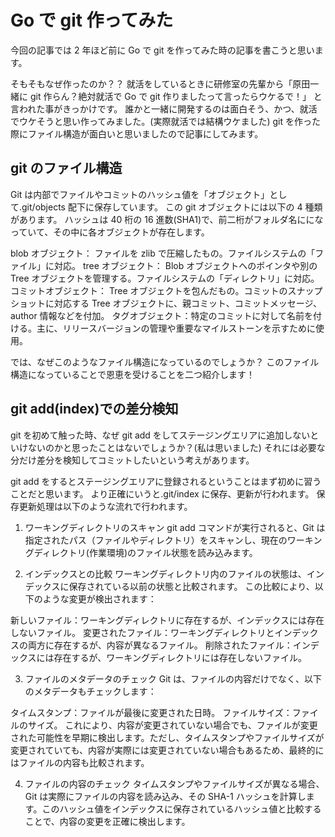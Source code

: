 # Go で git 作ってみた

今回の記事では 2 年ほど前に Go で git を作ってみた時の記事を書こうと思います。

そもそもなぜ作ったのか？？
就活をしているときに研修室の先輩から「原田一緒に git 作らん？絶対就活で Go で git 作りましたって言ったらウケるで！」
と言われた事がきっかけです。
誰かと一緒に開発するのは面白そう、かつ、就活でウケそうと思い作ってみました。(実際就活では結構ウケました)
git を作った際にファイル構造が面白いと思いましたので記事にしてみます。

## git のファイル構造

Git は内部でファイルやコミットのハッシュ値を「オブジェクト」として.git/objects 配下に保存しています。
この git オブジェクトには以下の 4 種類があります。
ハッシュは 40 桁の 16 進数(SHA1)で、前二桁がフォルダ名にになっていて、その中に各オブジェクトが存在します。

blob オブジェクト： ファイルを zlib で圧縮したもの。ファイルシステムの「ファイル」に対応。
tree オブジェクト： Blob オブジェクトへのポインタや別の Tree オブジェクトを管理する。ファイルシステムの「ディレクトリ」に対応。
コミットオブジェクト： Tree オブジェクトを包んだもの。コミットのスナップショットに対応する Tree オブジェクトに、親コミット、コミットメッセージ、author 情報などを付加。
タグオブジェクト：特定のコミットに対して名前を付ける。主に、リリースバージョンの管理や重要なマイルストーンを示すために使用。

では、なぜこのようなファイル構造になっているのでしょうか？
このファイル構造になっていることで恩恵を受けることを二つ紹介します！

## git add(index)での差分検知

git を初めて触った時、なぜ git add をしてステージングエリアに追加しないといけないのかと思ったことはないでしょうか？(私は思いました)
それには必要な分だけ差分を検知してコミットしたいという考えがあります。

git add をするとステージングエリアに登録されるということはまず初めに習うことだと思います。
より正確にいうと.git/index に保存、更新が行われます。
保存更新処理は以下のような流れで行われます。

1. ワーキングディレクトリのスキャン
   git add コマンドが実行されると、Git は指定されたパス（ファイルやディレクトリ）をスキャンし、現在のワーキングディレクトリ(作業環境)のファイル状態を読み込みます。

2. インデックスとの比較
   ワーキングディレクトリ内のファイルの状態は、インデックスに保存されている以前の状態と比較されます。
   この比較により、以下のような変更が検出されます：

新しいファイル：ワーキングディレクトリに存在するが、インデックスには存在しないファイル。
変更されたファイル：ワーキングディレクトリとインデックスの両方に存在するが、内容が異なるファイル。
削除されたファイル：インデックスには存在するが、ワーキングディレクトリには存在しないファイル。

3. ファイルのメタデータのチェック
   Git は、ファイルの内容だけでなく、以下のメタデータもチェックします：

タイムスタンプ：ファイルが最後に変更された日時。
ファイルサイズ：ファイルのサイズ。
これにより、内容が変更されていない場合でも、ファイルが変更された可能性を早期に検出します。ただし、タイムスタンプやファイルサイズが変更されていても、内容が実際には変更されていない場合もあるため、最終的にはファイルの内容も比較されます。

4. ファイルの内容のチェック
   タイムスタンプやファイルサイズが異なる場合、Git は実際にファイルの内容を読み込み、その SHA-1 ハッシュを計算します。このハッシュ値をインデックスに保存されているハッシュ値と比較することで、内容の変更を正確に検出します。
